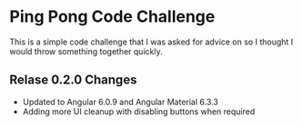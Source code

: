 # Ping Pong Code Challenge

This is a simple code challenge that I was asked for advice on so I thought I would throw something together quickly.

## Relase 0.2.0 Changes

- Updated to Angular 6.0.9 and Angular Material 6.3.3
- Adding more UI cleanup with disabling buttons when required